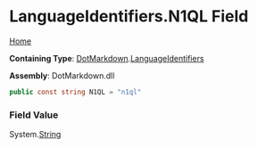 <a name="_top"></a>

# LanguageIdentifiers\.N1QL Field

[Home](../../../README.md#_top)

**Containing Type**: [DotMarkdown](../../README.md#_top)\.[LanguageIdentifiers](../README.md#_top)

**Assembly**: DotMarkdown\.dll

```csharp
public const string N1QL = "n1ql"
```

### Field Value

System\.[String](https://docs.microsoft.com/en-us/dotnet/api/system.string)